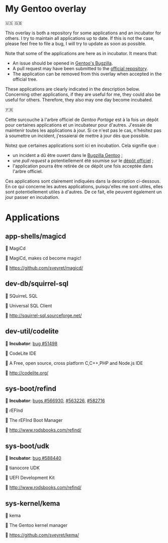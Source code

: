 # My Gentoo overlay

:us: :gb:

This overlay is both a repository for some applications and an incubator for others. I try to maintain all applications up to date. If this is not the case, please feel free to file a bug, I will try to update as soon as possible.

Note that some of the applications are here as in incubator. It means that:

* An issue should be opened in [Gentoo's Bugzilla](https://bugs.gentoo.org/).
* A pull request may have been submitted to the [official repository](https://github.com/gentoo/gentoo).
* The application can be removed from this overlay when accepted in the official tree.

These applications are clearly indicated in the description below. Concerning other applications, if they are useful for me, they could also be useful for others. Therefore, they also may one day become incubated.

:fr:

Cette surcouche à l'arbre officiel de _Gentoo Portage_ est à la fois un dépôt pour certaines applications et un incubateur pour d'autres. J'essaie de maintenir toutes les applications à jour. Si ce n'est pas le cas, n'hésitez pas à soumettre un incident, j'essaierai de mettre à jour dès que possible.

Notez que certaines applications sont ici en incubation. Cela signifie que :

* un incident a dû être ouvert dans le [Bugzilla Gentoo](https://bugs.gentoo.org/) ;
* une _pull request_ a potentiellement été soumise sur le [dépôt officiel](https://github.com/gentoo/gentoo) ;
* l'application pourra être retirée de ce dépôt une fois acceptée dans l'arbre officiel.

Ces applications sont clairement indiquées dans la description ci-dessous. En ce qui concerne les autres applications, puisqu'elles me sont utiles, elles sont potentiellement utiles à d'autres. De ce fait, elle peuvent également un jour passer en incubation.

# Applications

## app-shells/magicd

:ticket: MagiCd

:speech_balloon: MagiCd, makes cd become magic!

:link: https://github.com/sveyret/magicd/

## dev-db/squirrel-sql

:ticket: SQuirreL SQL

:speech_balloon: Universal SQL Client

:link: http://squirrel-sql.sourceforge.net/

## dev-util/codelite

:construction_worker: **Incubator**: [bug #51498](https://bugs.gentoo.org/show_bug.cgi?id=551498)

:ticket: CodeLite IDE

:speech_balloon: A Free, open source, cross platform C,C++,PHP and Node.js IDE

:link: http://codelite.org/

## sys-boot/refind

:construction_worker: **Incubator**: [bugs #566930](https://bugs.gentoo.org/show_bug.cgi?id=566930), [#563226](https://bugs.gentoo.org/show_bug.cgi?id=563226), [#582716](https://bugs.gentoo.org/show_bug.cgi?id=582716)

:ticket: rEFInd

:speech_balloon: The rEFInd Boot Manager

:link: http://www.rodsbooks.com/refind/

## sys-boot/udk

:construction_worker: **Incubator**: [bug #588440](https://bugs.gentoo.org/show_bug.cgi?id=588440)

:ticket: tianocore UDK

:speech_balloon: UEFI Development Kit

:link: http://www.rodsbooks.com/refind/

## sys-kernel/kema

:ticket: kema

:speech_balloon: The Gentoo kernel manager

:link: https://github.com/sveyret/kema/

